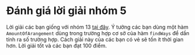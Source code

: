 # Đánh giá lời giải nhóm 5
Lời giải các bạn giống với nhóm 13 [tại đây](../Nhom13). Ý tưởng các bạn dùng một hàm `AmountOfArangement` dùng trong trường hợp cơ sở của hàm `findWays` để dần tính ra số trường hợp.
Cách giải này của các bạn có vẻ sẽ tốn ít thời gian hơn. Lời giải tốt và các bạn đạt 100 điểm.
